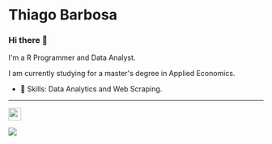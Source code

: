 # Thiago Barbosa

### Hi there 👋

I'm a R Programmer and Data Analyst.

I am currently studying for a master's degree in Applied Economics.

- :scroll: Skills: Data Analytics and Web Scraping.

---

<p> <a href="https://www.linkedin.com/in/thiago-vbarbosa"><img src="https://img.shields.io/badge/linkedin-%230077B5.svg?&style=for-the-badge&logo=linkedin&logoColor=white" height=25> </a> </p>

![](https://github-readme-stats.vercel.app/api?username=thiago-vbarbosa&show_icons=true&hide_border=true)

